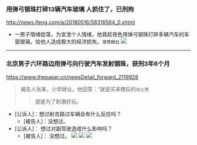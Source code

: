 ### 用弹弓钢珠打碎13辆汽车玻璃 人抓住了，已刑拘
http://news.ifeng.com/a/20180516/58316564_0.shtml
- 一男子情绪低落，为宣泄个人情绪，他竟趁夜色用弹弓钢珠打碎多辆汽车的车窗玻璃，给他人造成极大的经济损失。`泄愤报社`
![](http://p0.ifengimg.com/pmop/2018/0516/3FDAFC6F827E6366A589E652EA501BA18843BA0F_size203_w550_h309.jpeg)
---
### 北京男子六环路边用弹弓向行驶汽车发射钢珠，获刑3年6个月
https://www.thepaper.cn/newsDetail_forward_2119928
>被告人张某，小学肄业。他回答：“就是买来瞎玩的`幼土憋`
>>就是为了刺激好玩。
- [公诉人]：想过射击路过车辆会有什么反应吗？
  - [被告人]：没想过。
- [公诉人]： 想过对副驾驶造成什么影响吗？
  - [被告人]： 没想过。
  ![](http://image.thepaper.cn/www/image/7/640/350.jpg)
  ![](http://image.thepaper.cn/www/image/7/640/351.jpg)
  ![](http://image.thepaper.cn/www/image/7/640/352.jpg)